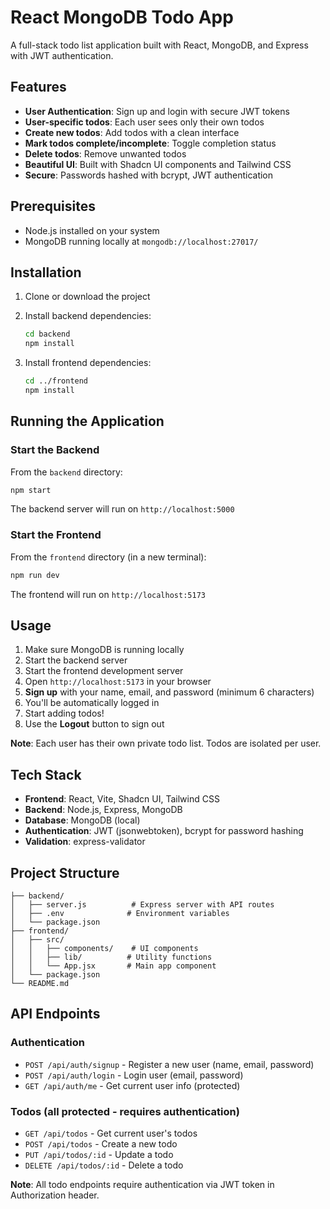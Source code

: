 # React MongoDB Todo App

A full-stack todo list application built with React, MongoDB, and Express with JWT authentication.

## Features

- **User Authentication**: Sign up and login with secure JWT tokens
- **User-specific todos**: Each user sees only their own todos
- **Create new todos**: Add todos with a clean interface
- **Mark todos complete/incomplete**: Toggle completion status
- **Delete todos**: Remove unwanted todos
- **Beautiful UI**: Built with Shadcn UI components and Tailwind CSS
- **Secure**: Passwords hashed with bcrypt, JWT authentication

## Prerequisites

- Node.js installed on your system
- MongoDB running locally at `mongodb://localhost:27017/`

## Installation

1. Clone or download the project
2. Install backend dependencies:
   ```bash
   cd backend
   npm install
   ```

3. Install frontend dependencies:
   ```bash
   cd ../frontend
   npm install
   ```

## Running the Application

### Start the Backend

From the `backend` directory:
```bash
npm start
```

The backend server will run on `http://localhost:5000`

### Start the Frontend

From the `frontend` directory (in a new terminal):
```bash
npm run dev
```

The frontend will run on `http://localhost:5173`

## Usage

1. Make sure MongoDB is running locally
2. Start the backend server
3. Start the frontend development server
4. Open `http://localhost:5173` in your browser
5. **Sign up** with your name, email, and password (minimum 6 characters)
6. You'll be automatically logged in
7. Start adding todos!
8. Use the **Logout** button to sign out

**Note**: Each user has their own private todo list. Todos are isolated per user.

## Tech Stack

- **Frontend**: React, Vite, Shadcn UI, Tailwind CSS
- **Backend**: Node.js, Express, MongoDB
- **Database**: MongoDB (local)
- **Authentication**: JWT (jsonwebtoken), bcrypt for password hashing
- **Validation**: express-validator

## Project Structure

```
├── backend/
│   ├── server.js          # Express server with API routes
│   ├── .env              # Environment variables
│   └── package.json
├── frontend/
│   ├── src/
│   │   ├── components/    # UI components
│   │   ├── lib/          # Utility functions
│   │   └── App.jsx       # Main app component
│   └── package.json
└── README.md
```

## API Endpoints

### Authentication
- `POST /api/auth/signup` - Register a new user (name, email, password)
- `POST /api/auth/login` - Login user (email, password)
- `GET /api/auth/me` - Get current user info (protected)

### Todos (all protected - requires authentication)
- `GET /api/todos` - Get current user's todos
- `POST /api/todos` - Create a new todo
- `PUT /api/todos/:id` - Update a todo
- `DELETE /api/todos/:id` - Delete a todo

**Note**: All todo endpoints require authentication via JWT token in Authorization header.

